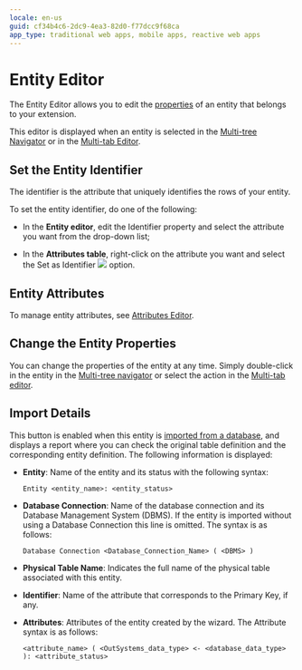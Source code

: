 ```yaml
---
locale: en-us
guid: cf34b4c6-2dc9-4ea3-82d0-f77dcc9f68ca
app_type: traditional web apps, mobile apps, reactive web apps
---
```


# Entity Editor

The Entity Editor allows you to edit the [properties](<../element-property/entity.md>) of an entity that belongs to your extension.

This editor is displayed when an entity is selected in the [Multi-tree Navigator](<../multi-tree-navigator.md>) or in the [Multi-tab Editor](<../multi-tab-editors.md>).

## Set the Entity Identifier

The identifier is the attribute that uniquely identifies the rows of your entity.

To set the entity identifier, do one of the following:

* In the **Entity editor**, edit the Identifier property and select the attribute you want from the drop-down list;

* In the **Attributes table**, right-click on the attribute you want and select the Set as Identifier ![](images/identifier.gif) option.

## Entity Attributes

To manage entity attributes, see [Attributes Editor](<attributes.md>).

## Change the Entity Properties

You can change the properties of the entity at any time. Simply double-click in the entity in the [Multi-tree navigator](<../multi-tree-navigator.md>) or select the action in the [Multi-tab editor](<../workspace.md>).

## Import Details

This button is enabled when this entity is [imported from a database](<../../../extensibility-and-integration/integration-studio/managing-extensions/entity-import-from-database.md>), and displays a report where you can check the original table definition and the corresponding entity definition. The following information is displayed:

* **Entity**: Name of the entity and its status with the following syntax:

    `Entity <entity_name>: <entity_status>`

* **Database Connection**: Name of the database connection and its Database Management System (DBMS). If the entity is imported without using a Database Connection this line is omitted. The syntax is as follows: 

    `Database Connection <Database_Connection_Name> ( <DBMS> )`

* **Physical Table Name**: Indicates the full name of the physical table associated with this entity.

* **Identifier**: Name of the attribute that corresponds to the Primary Key, if any.

* **Attributes**: Attributes of the entity created by the wizard. The Attribute syntax is as follows:

    `<attribute_name> ( <OutSystems_data_type> <- <database_data_type> ): <attribute_status>`
